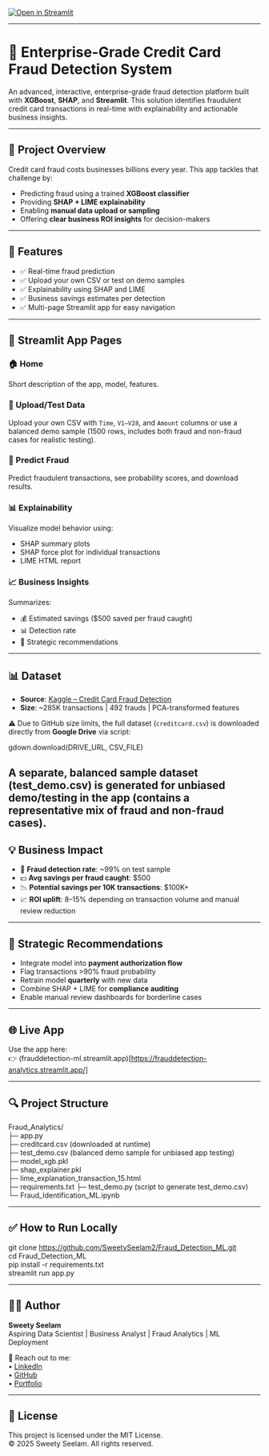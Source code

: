 [![Open in Streamlit](https://static.streamlit.io/badges/streamlit_badge_black_white.svg)](https://frauddetection-analytics.streamlit.app/)

---

# 🔐 Enterprise-Grade Credit Card Fraud Detection System


An advanced, interactive, enterprise-grade fraud detection platform built with **XGBoost**, **SHAP**, and **Streamlit**. This solution identifies fraudulent credit card transactions in real-time with explainability and actionable business insights.

---

## 📌 Project Overview

Credit card fraud costs businesses billions every year. This app tackles that challenge by:
- Predicting fraud using a trained **XGBoost classifier**
- Providing **SHAP + LIME explainability**
- Enabling **manual data upload or sampling**
- Offering **clear business ROI insights** for decision-makers

---

## 🚀 Features

- ✅ Real-time fraud prediction
- ✅ Upload your own CSV or test on demo samples
- ✅ Explainability using SHAP and LIME
- ✅ Business savings estimates per detection
- ✅ Multi-page Streamlit app for easy navigation

---

## 📁 Streamlit App Pages

### 🏠 Home  
Short description of the app, model, features.

### 📁 Upload/Test Data  
Upload your own CSV with `Time`, `V1–V28`, and `Amount` columns or use a balanced demo sample (1500 rows, includes both fraud and non-fraud cases for realistic testing).

### 🤖 Predict Fraud  
Predict fraudulent transactions, see probability scores, and download results.

### 📊 Explainability  
Visualize model behavior using:
- SHAP summary plots
- SHAP force plot for individual transactions
- LIME HTML report

### 📈 Business Insights  
Summarizes:
- 💰 Estimated savings ($500 saved per fraud caught)
- 📊 Detection rate
- 📎 Strategic recommendations

---

## 📊 Dataset

- **Source**: [Kaggle – Credit Card Fraud Detection](https://www.kaggle.com/datasets/mlg-ulb/creditcardfraud)
- **Size**: ~285K transactions | 492 frauds | PCA-transformed features

⚠️ Due to GitHub size limits, the full dataset (`creditcard.csv`) is downloaded directly from **Google Drive** via script:

gdown.download(DRIVE_URL, CSV_FILE)

A separate, balanced sample dataset (test_demo.csv) is generated for unbiased demo/testing in the app (contains a representative mix of fraud and non-fraud cases).
---

## 💡 Business Impact

- 🎯 **Fraud detection rate**: ~99% on test sample
- 💵 **Avg savings per fraud caught**: $500
- 📉 **Potential savings per 10K transactions**: $100K+
- 📈 **ROI uplift**: 8–15% depending on transaction volume and manual review reduction

---

## 💼 Strategic Recommendations

- Integrate model into **payment authorization flow**
- Flag transactions >90% fraud probability
- Retrain model **quarterly** with new data
- Combine SHAP + LIME for **compliance auditing**
- Enable manual review dashboards for borderline cases

---

## 🌐 Live App

Use the app here:                                                   
👉 (frauddetection-ml.streamlit.app)[https://frauddetection-analytics.streamlit.app/]

---

## 🔍 Project Structure

Fraud_Analytics/                                                 
├─ app.py                                                                         
├─ creditcard.csv (downloaded at runtime)         
├─ test_demo.csv (balanced demo sample for unbiased app testing)                                         
├─ model_xgb.pkl                                                           
├─ shap_explainer.pkl                                                                      
├─ lime_explanation_transaction_15.html                                   
├─ requirements.txt
├─ test_demo.py (script to generate test_demo.csv)                                                 
└─ Fraud_Identification_ML.ipynb                                                         

---

## ✅ How to Run Locally

git clone https://github.com/SweetySeelam2/Fraud_Detection_ML.git  
cd Fraud_Detection_ML  
pip install -r requirements.txt  
streamlit run app.py                                                                                          

---

## 👩‍💻 Author

**Sweety Seelam**  
Aspiring Data Scientist | Business Analyst | Fraud Analytics | ML Deployment                                   

🔗 Reach out to me:                                                                    
• [LinkedIn](https://www.linkedin.com/in/sweetyrao670/)                                                                            
• [GitHub](https://github.com/SweetySeelam2/Fraud_Detection_ML)                                                                         
• [Portfolio](https://sweetyseelam2.github.io/SweetySeelam.github.io/)                                                      

---

## 📜 License

This project is licensed under the MIT License.                                                                                            
© 2025 Sweety Seelam. All rights reserved.
